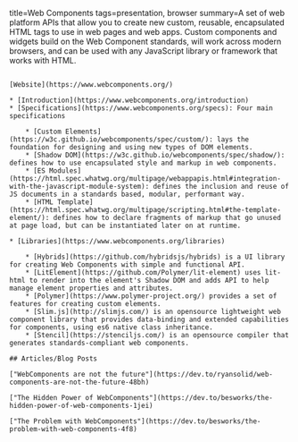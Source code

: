 title=Web Components
tags=presentation, browser
summary=A set of web platform APIs that allow you to create new custom, reusable, encapsulated HTML tags to use in web pages and web apps. Custom components and widgets build on the Web Component standards, will work across modern browsers, and can be used with any JavaScript library or framework that works with HTML.
~~~~~~

[Website](https://www.webcomponents.org/)

* [Introduction](https://www.webcomponents.org/introduction)
* [Specifications](https://www.webcomponents.org/specs): Four main specifications

    * [Custom Elements](https://w3c.github.io/webcomponents/spec/custom/): lays the foundation for designing and using new types of DOM elements.
    * [Shadow DOM](https://w3c.github.io/webcomponents/spec/shadow/): defines how to use encapsulated style and markup in web components.
    * [ES Modules](https://html.spec.whatwg.org/multipage/webappapis.html#integration-with-the-javascript-module-system): defines the inclusion and reuse of JS documents in a standards based, modular, performant way.
    * [HTML Template](https://html.spec.whatwg.org/multipage/scripting.html#the-template-element/): defines how to declare fragments of markup that go unused at page load, but can be instantiated later on at runtime.
  
* [Libraries](https://www.webcomponents.org/libraries)

    * [Hybrids](https://github.com/hybridsjs/hybrids) is a UI library for creating Web Components with simple and functional API.
    * [LitElement](https://github.com/Polymer/lit-element) uses lit-html to render into the element's Shadow DOM and adds API to help manage element properties and attributes.
    * [Polymer](https://www.polymer-project.org/) provides a set of features for creating custom elements.
    * [Slim.js](http://slimjs.com/) is an opensource lightweight web component library that provides data-binding and extended capabilities for components, using es6 native class inheritance.
    * [Stencil](https://stenciljs.com/) is an opensource compiler that generates standards-compliant web components.

## Articles/Blog Posts

["WebComponents are not the future"](https://dev.to/ryansolid/web-components-are-not-the-future-48bh)

["The Hidden Power of WebComponents"](https://dev.to/besworks/the-hidden-power-of-web-components-1jei)

["The Problem with WebComponents"](https://dev.to/besworks/the-problem-with-web-components-4f8)
